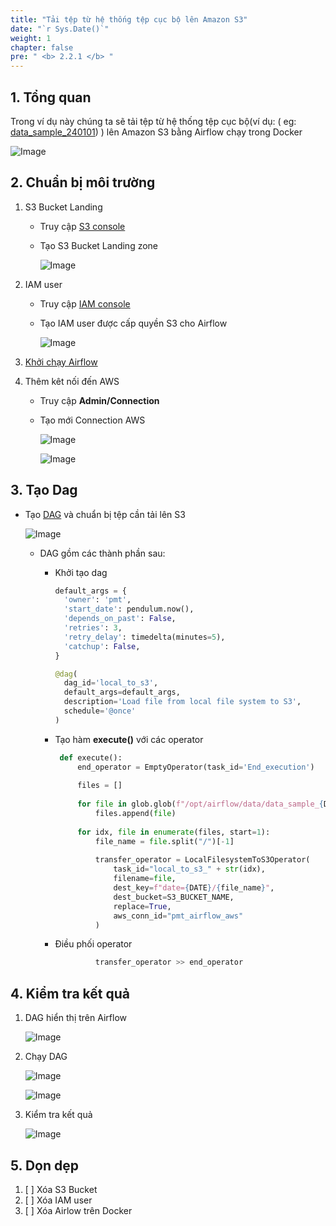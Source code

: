 ```yaml
---
title: "Tải tệp từ hệ thống tệp cục bộ lên Amazon S3"
date: "`r Sys.Date()`"
weight: 1
chapter: false
pre: " <b> 2.2.1 </b> "
---
```


## 1. Tổng quan

Trong ví dụ này chúng ta sẽ tải tệp từ hệ thống tệp cục bộ(ví dụ: (
eg: [data_sample_240101](/repo_pmt_ws-fcj-003/resources/data_sample_240101.zip)) ) lên Amazon S3 bằng Airflow chạy trong
Docker

![Image](/repo_pmt_ws-fcj-003/images/2/2/1/221-01.png)

## 2. Chuẩn bị môi trường

1. S3 Bucket Landing

    - Truy cập [S3 console](https://us-east-1.console.aws.amazon.com/s3/home?region=us-east-1#)
    - Tạo S3 Bucket Landing zone

      ![Image](/repo_pmt_ws-fcj-003/images/2/2/1/221-02.png)
2. IAM user

    - Truy cập [IAM console](https://us-east-1.console.aws.amazon.com/iam/home?region=us-east-1#/home)
    - Tạo IAM user được cấp quyền S3 cho Airflow

      ![Image](/repo_pmt_ws-fcj-003/images/2/2/1/221-03.png)
3. [Khởi chạy Airflow ](../../2.1-Environment)
4. Thêm kêt nối đến AWS

    - Truy cập **Admin/Connection**
    - Tạo mới Connection AWS

      ![Image](/repo_pmt_ws-fcj-003/images/2/2/1/221-04.png)

      ![Image](/repo_pmt_ws-fcj-003/images/2/2/1/221-05.png)

## 3. Tạo Dag

- Tạo [DAG](/repo_pmt_ws-fcj-003/resources/local_to_s3.py) và chuẩn bị tệp cần tải lên S3

  ![Image](/repo_pmt_ws-fcj-003/images/2/2/1/221-06.png)
    - DAG gồm các thành phần sau:

        - Khởi tạo dag

           ```python
           default_args = {
             'owner': 'pmt',
             'start_date': pendulum.now(),
             'depends_on_past': False,
             'retries': 3,
             'retry_delay': timedelta(minutes=5),
             'catchup': False,
           }
       
           @dag(
             dag_id='local_to_s3',
             default_args=default_args,
             description='Load file from local file system to S3',
             schedule='@once'
           )
           ```
        - Tạo hàm **execute()** với các operator

           ```python
            def execute():
                end_operator = EmptyOperator(task_id='End_execution')
            
                files = []
            
                for file in glob.glob(f"/opt/airflow/data/data_sample_{DATE}/*"):
                    files.append(file)
            
                for idx, file in enumerate(files, start=1):
                    file_name = file.split("/")[-1]
            
                    transfer_operator = LocalFilesystemToS3Operator(
                        task_id="local_to_s3_" + str(idx),
                        filename=file,
                        dest_key=f"date={DATE}/{file_name}",
                        dest_bucket=S3_BUCKET_NAME,
                        replace=True,
                        aws_conn_id="pmt_airflow_aws"
                    )
           ```
        - Điều phối operator

           ```python
                    transfer_operator >> end_operator
           ```

## 4. Kiểm tra kết quả

1. DAG hiển thị trên Airflow

   ![Image](/repo_pmt_ws-fcj-003/images/2/2/1/221-07.png)

2. Chạy DAG

   ![Image](/repo_pmt_ws-fcj-003/images/2/2/1/221-08.png)

   ![Image](/repo_pmt_ws-fcj-003/images/2/2/1/221-10.png)
3. Kiểm tra kết quả

   ![Image](/repo_pmt_ws-fcj-003/images/2/2/1/221-09.png)

## 5. Dọn dẹp

1. [ ] Xóa S3 Bucket
2. [ ] Xóa IAM user
3. [ ] Xóa Airlow trên Docker
